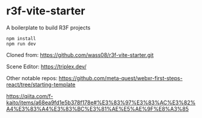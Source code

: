# r3f-vite-starter
A boilerplate to build R3F projects

```
npm install
npm run dev
```

Cloned from: https://github.com/wass08/r3f-vite-starter.git

Scene Editor: https://triplex.dev/

Other notable repos: https://github.com/meta-quest/webxr-first-steps-react/tree/starting-template

https://qiita.com/f-kaito/items/a68ea9fd1e5b378f178e#%E3%83%97%E3%83%AC%E3%82%A4%E3%83%A4%E3%83%BC%E3%81%AE%E5%AE%9F%E8%A3%85
